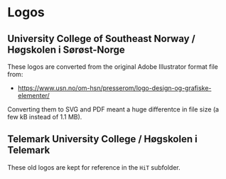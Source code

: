 # Logos

## University College of Southeast Norway / Høgskolen i Sørøst-Norge

These logos are converted from the original Adobe Illustrator format file from:

* https://www.usn.no/om-hsn/presserom/logo-design-og-grafiske-elementer/

Converting them to SVG and PDF meant a huge differentce in file size
(a few kB instead of 1.1 MB).

## Telemark University College / Høgskolen i Telemark

These old logos are kept for reference in the `HiT` subfolder.
